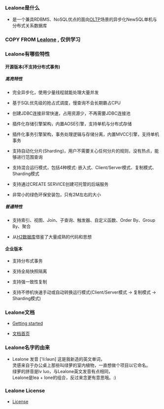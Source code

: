 
### Lealone是什么
* 是一个兼具RDBMS、NoSQL优点的面向[OLTP](http://en.wikipedia.org/wiki/Online_transaction_processing)场景的异步化NewSQL单机与分布式关系数据库

### COPY FROM [Lealone](https://github.com/lealone/Lealone) , 仅供学习

### Lealone有哪些特性

#### 开源版本(不支持分布式事务)

##### 高亮特性

* 完全异步化，使用少量线程就能处理大量并发

* 基于SQL优先级的抢占式调度，慢查询不会长期霸占CPU

* 创建JDBC连接非常快速，占用资源少，不再需要JDBC连接池
 
* 插件化存储引擎架构，内置AOSE引擎，支持单机与分布式存储

* 插件化事务引擎架构，事务处理逻辑与存储分离，内置MVCC引擎，支持单机事务

* 支持自动化分片(Sharding)，用户不需要关心任何分片的规则，没有热点，能够进行范围查询

* 支持混合运行模式，包括4种模式: 嵌入式、Client/Server模式、复制模式、Sharding模式

* 支持通过CREATE SERVICE创建可托管的后端服务

* 非常小的绿色环保安装包，只有2M左右的大小

##### 普通特性

* 支持索引、视图、Join、子查询、触发器、自定义函数、Order By、Group By、聚合

* 从[H2数据库](http://www.h2database.com/html/main.html)借鉴了大量成熟的代码和思想




#### 企业版本

* 支持分布式事务

* 支持全局快照隔离

* 支持强一致性复制

* 支持不停机快速手动或自动转换运行模式(Client/Server模式 -> 复制模式 -> Sharding模式)


### Lealone文档

* [Getting started](https://github.com/codefollower/Lealone/blob/master/docs/%E5%BA%94%E7%94%A8%E6%96%87%E6%A1%A3/%E7%94%A8%E6%88%B7%E6%96%87%E6%A1%A3.md#1-%E5%BF%AB%E9%80%9F%E5%85%A5%E9%97%A8)

* [文档首页](https://github.com/codefollower/Lealone/blob/master/docs/README.md)


### Lealone名字的由来

* Lealone 发音 ['li:ləʊn] 这是我新造的英文单词， <br>
  灵感来自于办公桌上那些叫绿萝的室内植物，一直想做个项目以它命名。 <br>
  绿萝的拼音是lv luo，与Lealone英文发音有点相同，<br>
  Lealone是lea + lone的组合，反过来念更有意思哦。:)


### Lealone License

* [License](https://github.com/codefollower/Lealone/blob/master/LICENSE.md)

